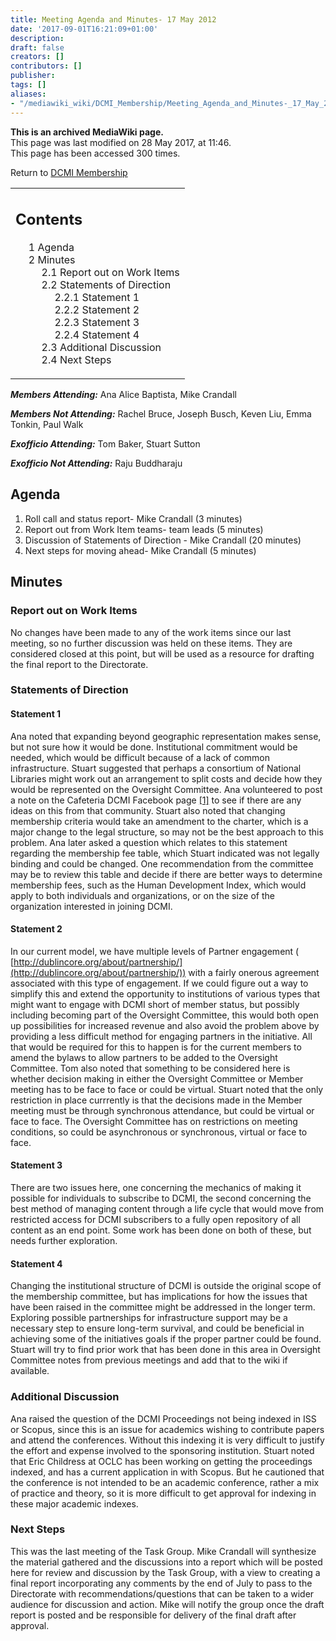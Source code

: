 ```yaml
---
title: Meeting Agenda and Minutes- 17 May 2012
date: '2017-09-01T16:21:09+01:00'
description: 
draft: false
creators: []
contributors: []
publisher: 
tags: []
aliases:
- "/mediawiki_wiki/DCMI_Membership/Meeting_Agenda_and_Minutes-_17_May_2012.html"
---
```


 **This is an archived MediaWiki page.**  
This page was last modified on 28 May 2017, at 11:46.  
This page has been accessed 300 times.

Return to [DCMI Membership](/mediawiki_wiki/DCMI_Membership)

<table id="toc" class="toc">
  <tr>
    <td>
      <div id="toctitle">
        <h2>Contents</h2>
      </div>
      <ul>
        <li class="toclevel-1 tocsection-1"><a href="#Agenda"><span class="tocnumber">1</span> <span class="toctext">Agenda</span></a></li>
        <li class="toclevel-1 tocsection-2">
          <a href="#Minutes"><span class="tocnumber">2</span> <span class="toctext">Minutes</span></a>
          <ul>
            <li class="toclevel-2 tocsection-3"><a href="#Report_out_on_Work_Items"><span class="tocnumber">2.1</span> <span class="toctext">Report out on Work Items</span></a></li>
            <li class="toclevel-2 tocsection-4">
              <a href="#Statements_of_Direction"><span class="tocnumber">2.2</span> <span class="toctext">Statements of Direction</span></a>
              <ul>
                <li class="toclevel-3 tocsection-5"><a href="#Statement_1"><span class="tocnumber">2.2.1</span> <span class="toctext">Statement 1</span></a></li>
                <li class="toclevel-3 tocsection-6"><a href="#Statement_2"><span class="tocnumber">2.2.2</span> <span class="toctext">Statement 2</span></a></li>
                <li class="toclevel-3 tocsection-7"><a href="#Statement_3"><span class="tocnumber">2.2.3</span> <span class="toctext">Statement 3</span></a></li>
                <li class="toclevel-3 tocsection-8"><a href="#Statement_4"><span class="tocnumber">2.2.4</span> <span class="toctext">Statement 4</span></a></li>
              </ul>
            </li>
            <li class="toclevel-2 tocsection-9"><a href="#Additional_Discussion"><span class="tocnumber">2.3</span> <span class="toctext">Additional Discussion</span></a></li>
            <li class="toclevel-2 tocsection-10"><a href="#Next_Steps"><span class="tocnumber">2.4</span> <span class="toctext">Next Steps</span></a></li>
          </ul>
        </li>
      </ul>
    </td>
  </tr>
</table>


***Members Attending:*** Ana Alice Baptista, Mike Crandall

***Members Not Attending:*** Rachel Bruce, Joseph Busch, Keven Liu, Emma Tonkin, Paul Walk

***Exofficio Attending:*** Tom Baker, Stuart Sutton

***Exofficio Not Attending:*** Raju Buddharaju

## Agenda 

1. Roll call and status report- Mike Crandall (3 minutes)
2. Report out from Work Item teams- team leads (5 minutes)
3. Discussion of Statements of Direction - Mike Crandall (20 minutes)
4. Next steps for moving ahead- Mike Crandall (5 minutes)

## Minutes 

### Report out on Work Items

No changes have been made to any of the work items since our last meeting, so no further discussion was held on these items. They are considered closed at this point, but will be used as a resource for drafting the final report to the Directorate.

### Statements of Direction

#### Statement 1

Ana noted that expanding beyond geographic representation makes sense, but not sure how it would be done. Institutional commitment would be needed, which would be difficult because of a lack of common infrastructure. Stuart suggested that perhaps a consortium of National Libraries might work out an arrangement to split costs and decide how they would be represented on the Oversight Committee. Ana volunteered to post a note on the Cafeteria DCMI Facebook page [[1]](http://www.facebook.com/pages/Cafeteria-DCMI/337293386293290) to see if there are any ideas on this from that community. Stuart also noted that changing membership criteria would take an amendment to the charter, which is a major change to the legal structure, so may not be the best approach to this problem. Ana later asked a question which relates to this statement regarding the membership fee table, which Stuart indicated was not legally binding and could be changed. One recommendation from the committee may be to review this table and decide if there are better ways to determine membership fees, such as the Human Development Index, which would apply to both individuals and organizations, or on the size of the organization interested in joining DCMI.

#### Statement 2

In our current model, we have multiple levels of Partner engagement ( [http://dublincore.org/about/partnership/](http://dublincore.org/about/partnership/)) with a fairly onerous agreement associated with this type of engagement. If we could figure out a way to simplify this and extend the opportunity to institutions of various types that might want to engage with DCMI short of member status, but possibly including becoming part of the Oversight Committee, this would both open up possibilities for increased revenue and also avoid the problem above by providing a less difficult method for engaging partners in the initiative. All that would be required for this to happen is for the current members to amend the bylaws to allow partners to be added to the Oversight Committee. Tom also noted that something to be considered here is whether decision making in either the Oversight Committee or Member meeting has to be face to face or could be virtual. Stuart noted that the only restriction in place currrently is that the decisions made in the Member meeting must be through synchronous attendance, but could be virtual or face to face. The Oversight Committee has on restrictions on meeting conditions, so could be asynchronous or synchronous, virtual or face to face.

#### Statement 3

There are two issues here, one concerning the mechanics of making it possible for individuals to subscribe to DCMI, the second concerning the best method of managing content through a life cycle that would move from restricted access for DCMI subscribers to a fully open repository of all content as an end point. Some work has been done on both of these, but needs further exploration.

#### Statement 4

Changing the institutional structure of DCMI is outside the original scope of the membership committee, but has implications for how the issues that have been raised in the committee might be addressed in the longer term. Exploring possible partnerships for infrastructure support may be a necessary step to ensure long-term survival, and could be beneficial in achieving some of the initiatives goals if the proper partner could be found. Stuart will try to find prior work that has been done in this area in Oversight Committee notes from previous meetings and add that to the wiki if available.

### Additional Discussion

Ana raised the question of the DCMI Proceedings not being indexed in ISS or Scopus, since this is an issue for academics wishing to contribute papers and attend the conferences. Without this indexing it is very difficult to justify the effort and expense involved to the sponsoring institution. Stuart noted that Eric Childress at OCLC has been working on getting the proceedings indexed, and has a current application in with Scopus. But he cautioned that the conference is not intended to be an academic conference, rather a mix of practice and theory, so it is more difficult to get approval for indexing in these major academic indexes.

### Next Steps

This was the last meeting of the Task Group. Mike Crandall will synthesize the material gathered and the discussions into a report which will be posted here for review and discussion by the Task Group, with a view to creating a final report incorporating any comments by the end of July to pass to the Directorate with recommendations/questions that can be taken to a wider audience for discussion and action. Mike will notify the group once the draft report is posted and be responsible for delivery of the final draft after approval.

